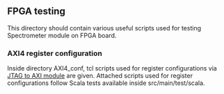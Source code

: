 ## FPGA testing
 
This directory should contain various useful scripts used for testing Spectrometer module on FPGA board.

### AXI4 register configuration
Inside directory AXI4_conf, tcl scripts used for register configurations via [JTAG to AXI module](www.xilinx.com/support/documentation/ip_documentation/jtag_axi/v1_2/pg174-jtag-axi.pdf) are given. Attached scripts used for register configurations follow Scala tests available inside src/main/test/scala.
